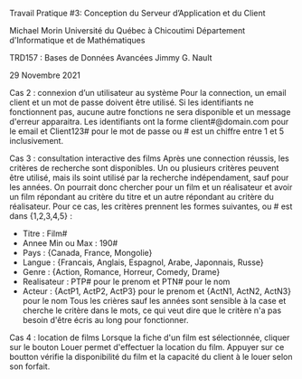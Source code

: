 Travail Pratique #3: 
Conception du Serveur d’Application et du Client


Michael Morin
Université du Québec à Chicoutimi
Département d'Informatique et de Mathématiques

TRD157 : Bases de Données Avancées
Jimmy G. Nault

29 Novembre 2021

	
Cas 2 : connexion d’un utilisateur au système
Pour la connection, un email client et un mot de passe doivent être utilisé. Si les identifiants ne fonctionnent pas, aucune autre fonctions ne sera disponible et un message d'erreur apparaitra. Les identifiants ont la forme client#@domain.com pour le email et Client123# pour le mot de passe ou # est un chiffre entre 1 et 5 inclusivement.

Cas 3 : consultation interactive des films
Après une connection réussis, les critères de recherche sont disponibles. Un ou plusieurs critères peuvent être utilisé, mais ils soint utilisé par la recherche indépendament, sauf pour les années. On pourrait donc chercher pour un film et un réalisateur et avoir un film répondant au critère du titre et un autre répondant au critère du réalisateur. Pour ce cas, les critères prennent les formes suivantes, ou # est dans {1,2,3,4,5} :
* Titre : Film#
* Annee Min ou Max : 190#
* Pays : {Canada, France, Mongolie}
* Langue : {Francais, Anglais, Espagnol, Arabe, Japonnais, Russe}
* Genre : {Action, Romance, Horreur, Comedy, Drame}
* Realisateur : PTP# pour le prenom et  PTN# pour le nom
* Acteur :  {ActP1, ActP2, ActP3} pour le prenom et  {ActN1, ActN2, ActN3} pour le nom
Tous les crières sauf les années sont sensible à la case et cherche le critère dans le mots, ce qui veut dire que le critère n'a pas besoin d'être écris au long pour fonctionner.

Cas 4 : location de films 
	Lorsque la fiche d'un film est sélectionnée, cliquer sur le bouton Louer permet d'effectuer la location du film. Appuyer sur ce boutton vérifie la disponibilité du film et la capacité du client à le louer selon son forfait.
